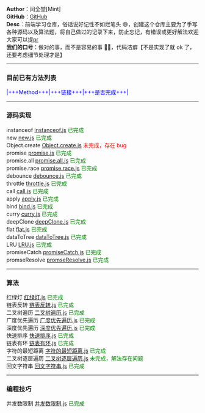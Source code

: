 **Author**：闫全堃[Mint]  
**GitHub**：[GitHub](https://github.com/yanquankun/learn)  
**Desc**：前端学习仓库，俗话说好记性不如烂笔头 😄，创建这个仓库主要为了手写各种源码以及算法题，将自己做过的记录下来，防止忘记，有错误或更好解法欢迎大家可以提[pr](https://github.com/yanquankun/learn/pulls)  
**我们的口号**：做对的事，而不是容易的事 ✌🏻，代码洁癖【不是实现了就 ok 了，还要考虑细节处理才是】  

---

### 目前已有方法列表
<font color=Blue>|+++Method+++|+++链接+++|+++是否完成+++|</font>  

***

### 源码实现  
instanceof [instanceof.js](./source/instanceof.js) <font color=green>已完成</font>  
new [new.js](./source/new.js) <font color=green>已完成</font>  
Object.create [Object.create.js](./source/Object.create.js) <font color=red>未完成，存在 bug</font>  
promise [promise.js](./source/promise.js) <font color=green>已完成</font>  
promise.all [promise.all.js](./source/promise.all.js) <font color=green>已完成</font>  
promise.race [promise.race.js](./source/promise.race.js) <font color=green>已完成</font>  
debounce [debounce.js](./source/debounce.js) <font color=green>已完成</font>  
throttle [throttle.js](./source/throttle.js) <font color=green>已完成</font>  
call [call.js](./source/call.js) <font color=green>已完成</font>  
apply [apply.js](./source/apply.js) <font color=green>已完成</font>  
bind [bind.js](./source/bind.js) <font color=green>已完成</font>  
curry [curry.js](./source/curry.js) <font color=green>已完成</font>  
deepClone [deepClone.js](./source/deepClone.js) <font color=green>已完成</font>  
flat [flat.js](./source/flat.js) <font color=green>已完成</font>  
dataToTree [dataToTree.js](./source/dataToTree.js) <font color=green>已完成</font>  
LRU [LRU.js](./source/LRU.js) <font color=green>已完成</font>  
promiseCatch [promiseCatch.js](./source/promiseCatch.js) <font color=green>已完成</font>  
promseResolve [promseResolve.js](./source/promseResolve.js) <font color=green>已完成</font>  

***

### 算法  
红绿灯 [红绿灯.js](./algorithm/红绿灯.js) <font color=green>已完成</font>  
链表反转 [链表反转.js](./algorithm/链表反转.js) <font color=green>已完成</font>  
二叉树遍历 [二叉树遍历.js](./algorithm/二叉树遍历.js) <font color=green>已完成</font>  
广度优先遍历 [广度优先遍历.js](./algorithm/广度优先遍历.js) <font color=green>已完成</font>  
深度优先遍历 [深度优先遍历.js](./algorithm/深度优先遍历.js) <font color=green>已完成</font>  
快速排序 [快速排序.js](./algorithm/快速排序.js) <font color=green>已完成</font>  
链表有环 [链表有环.js](./algorithm/链表有环.js) <font color=green>已完成</font>  
字符的最短距离 [字符的最短距离.js](./algorithm/字符的最短距离.js) <font color=green>已完成</font>  
二叉树逐层遍历 [二叉树逐层遍历.js](./algorithm/二叉树逐层遍历.js) <font color=green>未完成，解法存在问题</font>  
回文字符串 [回文字符串.js](./algorithm/回文字符串.js) <font color=green>已完成</font>  

***

### 编程技巧  
并发数限制 [并发数限制.js](./codeSkill/并发数限制.js) <font color=green>已完成</font>  
